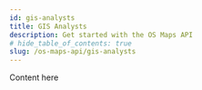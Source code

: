 ```yaml
---
id: gis-analysts
title: GIS Analysts
description: Get started with the OS Maps API
# hide_table_of_contents: true
slug: /os-maps-api/gis-analysts
---
```


Content here
